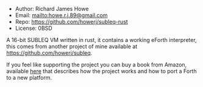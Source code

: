 * Author: Richard James Howe
* Email: <mailto:howe.r.j.89@gmail.com>
* Repo: <https://github.com/howerj/subleq-rust>
* License: 0BSD

A 16-bit SUBLEQ VM written in rust, it contains a working eForth interpreter,
this comes from another project of mine available at
<https://github.com/howerj/subleq>.

If you feel like supporting the project you can buy a book from
Amazon, available [here](https://www.amazon.com/SUBLEQ-EFORTH-Forth-Metacompilation-Machine-ebook/dp/B0B5VZWXPL)
that describes how the project works and how to port a Forth to
a new platform.

